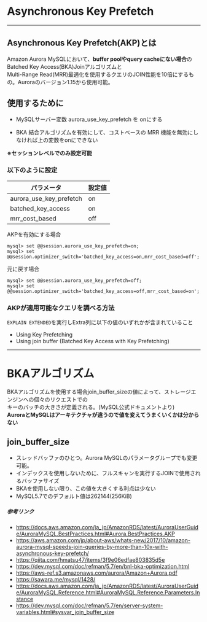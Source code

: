 # Asynchronous Key Prefetch 
----------

## Asynchronous Key Prefetch(AKP)とは
Amazon Aurora MySQLにおいて、**buffer poolやquery cacheにない場合**のBatched Key Access(BKA)Joinアルゴリズムと<br/>
Multi-Range Read(MRR)最適化を使⽤するクエリのJOIN性能を10倍にするもの。Auroraのバージョン1.15から使用可能。<br/>


## 使用するために
- MySQLサーバー変数 aurora_use_key_prefetch を onにする
* BKA 結合アルゴリズムを有効にして、コストベースの MRR 機能を無効にしなければ上の変数をonにできない

**※セッションレベルでのみ設定可能**

### 以下のように設定
|パラメータ|設定値|
|-----|----|
|aurora_use_key_prefetch|on|
|batched_key_access|on|
|mrr_cost_based|off|

AKPを有効にする場合
```
mysql> set @@session.aurora_use_key_prefetch=on;
mysql> set @@session.optimizer_switch='batched_key_access=on,mrr_cost_based=off';
```

元に戻す場合
```
mysql> set @@session.aurora_use_key_prefetch=off;
mysql> set @@session.optimizer_switch='batched_key_access=off,mrr_cost_based=on';
```

### AKPが適用可能なクエリを調べる方法
```EXPLAIN EXTENDED```を実行しExtra列に以下の値のいずれかが含まれていること
- Using Key Prefetching
- Using join buffer (Batched Key Access with Key Prefetching)

-------
# BKAアルゴリズム
BKAアルゴリズムを使用する場合join_buffer_sizeの値によって、ストレージエンジンへの個々のリクエストでの<br/>
キーのバッチの大きさが定義される。(MySQL公式ドキュメントより)<br/>
**AuroraとMySQLはアーキテクチャが違うので値を変えてうまくいくかは分からない**

## join_buffer_size
- スレッドバッファのひとつ。Aurora MySQLのパラメータグループでも変更可能。
- インデックスを使用しないために、フルスキャンを実行するJOINで使用されるバッファサイズ
- BKAを使用しない限り、この値を大きくする利点は少ない
- MySQL5.7でのデフォルト値は262144(256KiB)

##### 参考リンク
- https://docs.aws.amazon.com/ja_jp/AmazonRDS/latest/AuroraUserGuide/AuroraMySQL.BestPractices.html#Aurora.BestPractices.AKP
- https://aws.amazon.com/jp/about-aws/whats-new/2017/10/amazon-aurora-mysql-speeds-join-queries-by-more-than-10x-with-asynchronous-key-prefetch/
- https://qiita.com/hmatsu47/items/3f9e06edfae803835d5e
- https://dev.mysql.com/doc/refman/5.7/en/bnl-bka-optimization.html
- https://aws-ref.s3.amazonaws.com/aurora/Amazon+Aurora.pdf
- https://sawara.me/mysql/1428/
- https://docs.aws.amazon.com/ja_jp/AmazonRDS/latest/AuroraUserGuide/AuroraMySQL.Reference.html#AuroraMySQL.Reference.Parameters.Instance
- https://dev.mysql.com/doc/refman/5.7/en/server-system-variables.html#sysvar_join_buffer_size



